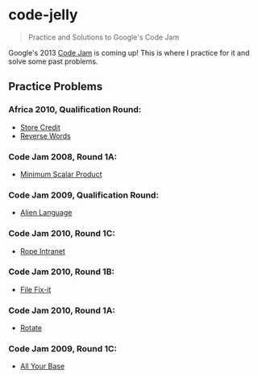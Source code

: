 code-jelly
==========

> Practice and Solutions to Google's Code Jam

Google's 2013 [Code Jam][Code Jam] is coming up! This is where I practice for it and solve
some past problems.

## Practice Problems

### Africa 2010, Qualification Round:
* [Store Credit](store-credit/)
* [Reverse Words]()

### Code Jam 2008, Round 1A:
* [Minimum Scalar Product](minimum-scalar/)

### Code Jam 2009, Qualification Round:
* [Alien Language]()

### Code Jam 2010, Round 1C:
* [Rope Intranet]()

### Code Jam 2010, Round 1B:
* [File Fix-it]()

### Code Jam 2010, Round 1A:
* [Rotate]()

### Code Jam 2009, Round 1C:
* [All Your Base]()

[Code Jam]: https://code.google.com/codejam/
